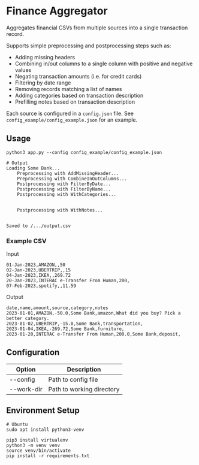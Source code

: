 # Finance Aggregator

Aggregates financial CSVs from multiple sources into a single transaction record.

Supports simple preprocessing and postprocessing steps such as:
- Adding missing headers
- Combining in/out columns to a single column with positive and negative values
- Negating transaction amounts (i.e. for credit cards)
- Filtering by date range
- Removing records matching a list of names
- Adding categories based on transaction description
- Prefilling notes based on transaction description

Each source is configured in a `config.json` file. See `config_example/config_example.json` for an example.

## Usage

```
python3 app.py --config config_example/config_example.json

# Output
Loading Some Bank...
	Preprocessing with AddMissingHeader...
	Preprocessing with CombineInOutColumns...
	Postprocessing with FilterByDate...
	Postprocessing with FilterByName...
	Postprocessing with WithCategories...


	Postprocessing with WithNotes...


Saved to /.../output.csv
```

### Example CSV

Input
```
01-Jan-2023,AMAZON,,50
02-Jan-2023,UBERTRIP,,15
04-Jan-2023,IKEA,,269.72
20-Jan-2023,INTERAC e-Transfer From Human,200,
07-Feb-2023,spotify,,11.59
```

Output
```
date,name,amount,source,category,notes
2023-01-01,AMAZON,-50.0,Some Bank,amazon,What did you buy? Pick a better category. 
2023-01-02,UBERTRIP,-15.0,Some Bank,transportation,
2023-01-04,IKEA,-269.72,Some Bank,furniture,
2023-01-20,INTERAC e-Transfer From Human,200.0,Some Bank,deposit,
```

## Configuration
| Option | Description |
| --- | --- |
|--config|Path to config file|
|--work-dir|Path to working directory|

## Environment Setup

```
# Ubuntu
sudo apt install python3-venv

pip3 install virtualenv
python3 -m venv venv
source venv/bin/activate
pip install -r requirements.txt
```
